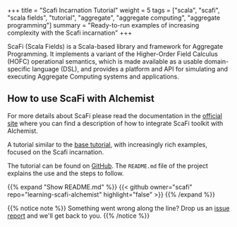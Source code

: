 +++
title = "Scafi Incarnation Tutorial"
weight = 5
tags = ["scala", "scafi", "scala fields", "tutorial", "aggregate", "aggregate computing", "aggregate programming"]
summary = "Ready-to-run examples of increasing complexity with the Scafi incarnation"
+++

ScaFi (Scala Fields) is a Scala-based library and framework for Aggregate Programming.
It implements a variant of the Higher-Order Field Calculus (HOFC) operational semantics,
which is made available as a usable domain-specific language (DSL),
and provides a platform and API for simulating and executing Aggregate Computing systems and applications.

## How to use ScaFi with Alchemist
For more details about ScaFi please read the
documentation in the [official site](https://scafi.github.io/docs/)
where you can find a description of how to integrate ScaFi toolkit
with Alchemist.

A tutorial similar to the [base tutorial](../basics), with increasingly rich examples,
focused on the Scafi incarnation.

The tutorial can be found on [GitHub](https://github.com/scafi/learning-scafi-alchemist).
The `README.md` file of the project explains the use and the steps to follow.

{{% expand "Show README.md" %}}
{{< github owner="scafi" repo="learning-scafi-alchemist" highlight="false" >}}
{{% /expand %}}

{{% notice note %}}
Something went wrong along the line? Drop us an
[issue report](https://github.com/scafi/learning-scafi-alchemist/issues/new/choose)
and we'll get back to you.
{{% /notice %}}
